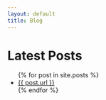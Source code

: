 ```yaml
---
layout: default
title: Blog
---
```

<h1>Latest Posts</h1>

<ul>
  {% for post in site.posts %}
    <li>
      <a href="{{ post.url }}">{{ post.url }}</a>
    </li>
  {% endfor %}
</ul>

